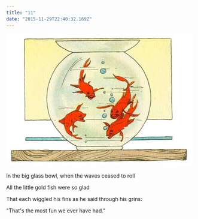 ```yaml
---
title: "11"
date: "2015-11-29T22:40:32.169Z"
---
```


![Punky Dunk with gold fish bowl ](./011.jpg)

In the big glass bowl, when the waves ceased to roll

All the little gold fish were so glad

That each wiggled his fins as he said through his grins:

"That's the most fun we ever have had."